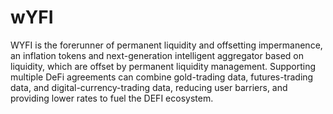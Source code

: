 # wYFI
WYFI is the forerunner of permanent liquidity
 and offsetting impermanence, an inflation 
tokens and next-generation intelligent 
aggregator based on liquidity, which are 
offset by permanent liquidity management.
Supporting multiple DeFi agreements can 
combine gold-trading data, futures-trading 
data, and digital-currency-trading data, 
reducing user barriers, and providing lower 
rates to fuel the DEFI ecosystem.

